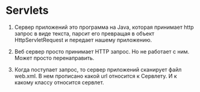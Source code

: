 # Servlets


1. Сервер приложений это программа на Java, которая принимает http запрос в виде текста, парсит его превращая в объект HttpServletRequest и передает нашему приложению.

2. Веб сервер просто принимает HTTP запрос. Но не работает с ним. Может просто перенаправить.

3. Когда поступает запрос, то сервер приложений сканирует файл web.xml. В нем прописано какой url относится к Сервлету. И к какому классу относится сервлет.